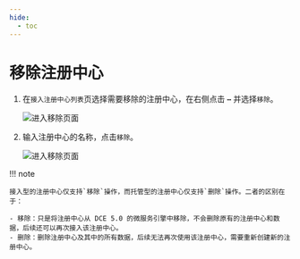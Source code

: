 ```yaml
---
hide:
  - toc
---
```


# 移除注册中心

1. 在`接入注册中心列表`页选择需要移除的注册中心，在右侧点击 **`⋯`** 并选择`移除`。

    ![进入移除页面](https://community-github.cn-sh2.ufileos.com/daocloud-docs-images/docs/skoala/registry/integrated/imgs/delete-1.png)

2. 输入注册中心的名称，点击`移除`。

    ![进入移除页面](https://community-github.cn-sh2.ufileos.com/daocloud-docs-images/docs/skoala/registry/integrated/imgs/delete-2.png)

!!! note

    接入型的注册中心仅支持`移除`操作，而托管型的注册中心仅支持`删除`操作。二者的区别在于：

    - 移除：只是将注册中心从 DCE 5.0 的微服务引擎中移除，不会删除原有的注册中心和数据，后续还可以再次接入该注册中心。
    - 删除：删除注册中心及其中的所有数据，后续无法再次使用该注册中心，需要重新创建新的注册中心。
